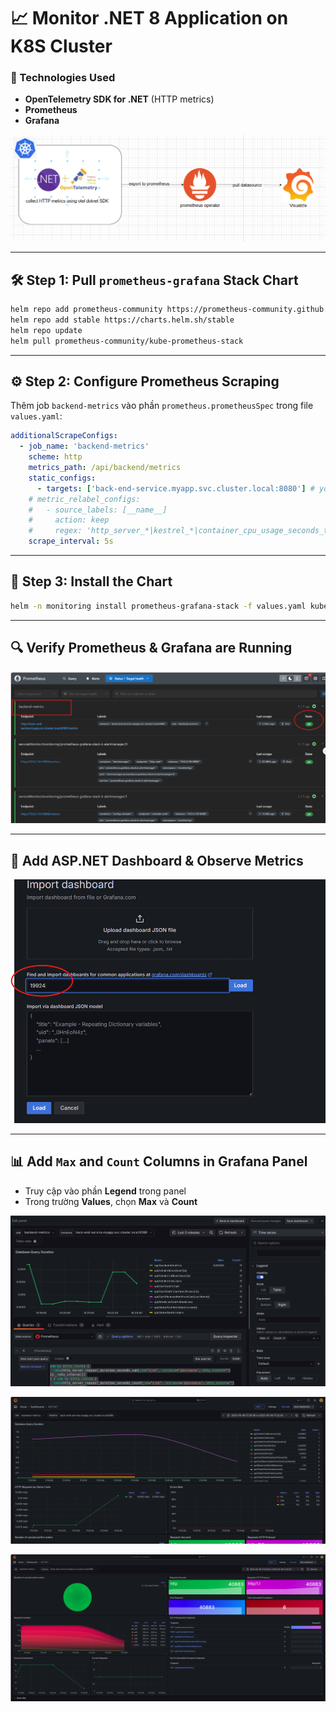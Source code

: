 
# 📈 Monitor .NET 8 Application on K8S Cluster

### 🧰 Technologies Used

- **OpenTelemetry SDK for .NET** (HTTP metrics)
- **Prometheus**
- **Grafana**

![alt text](image-4.png)

---

## 🛠 Step 1: Pull `prometheus-grafana` Stack Chart

```bash
helm repo add prometheus-community https://prometheus-community.github.io/helm-charts
helm repo add stable https://charts.helm.sh/stable
helm repo update
helm pull prometheus-community/kube-prometheus-stack
```

---

## ⚙️ Step 2: Configure Prometheus Scraping

Thêm job `backend-metrics` vào phần `prometheus.prometheusSpec` trong file `values.yaml`:

```yaml
additionalScrapeConfigs: 
  - job_name: 'backend-metrics'
    scheme: http
    metrics_path: /api/backend/metrics 
    static_configs:
      - targets: ['back-end-service.myapp.svc.cluster.local:8080'] # your app service running on k8s cluster
    # metric_relabel_configs:
    #   - source_labels: [__name__]
    #     action: keep
    #     regex: 'http_server_*|kestrel_*|container_cpu_usage_seconds_total|container_memory_usage_bytes'
    scrape_interval: 5s
```

---

## 🚀 Step 3: Install the Chart

```bash
helm -n monitoring install prometheus-grafana-stack -f values.yaml kube-prometheus-stack
```

---

## 🔍 Verify Prometheus & Grafana are Running

![alt text](image.png)

---

## 🧪 Add ASP.NET Dashboard & Observe Metrics

![alt text](image-1.png)


---

## 📊 Add `Max` and `Count` Columns in Grafana Panel

- Truy cập vào phần **Legend** trong panel
- Trong trường **Values**, chọn **Max** và **Count**

![alt text](image-8.png)

![alt text](image-5.png)

![alt text](image-7.png)